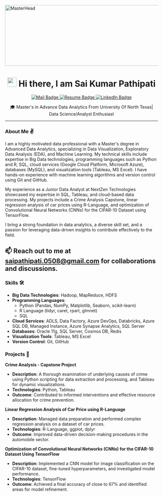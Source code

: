   <img src="https://cdn.analyticsvidhya.com/wp-content/uploads/2023/08/System-engineer-to-data-analyst.jpeg" alt="MasterHead" width="1000" height="200">
</a>
<h1 align = "center"><img src="https://media.giphy.com/media/hvRJCLFzcasrR4ia7z/giphy.gif" width="30" />  Hi there, I am Sai Kumar Pathipati </h1>
<p align="center">
  <a href="mailto:saipathipati.0508@gmail.com">
    <img src="https://img.shields.io/badge/Mail-f25030?style=for-the-badge&logoColor=white" alt="Mail Badge">
  </a>
  <a href="https://docs.google.com/document/d/1yzH2cnFviOw8Ge0ElLr1eisnON1wLzGl/edit?usp=sharing">
    <img src="https://img.shields.io/badge/Resume-f2f542?style=for-the-badge&logoColor=white" alt="Resume Badge">
</a>
  <a href="https://www.linkedin.com/in/sai-chowdary-41199b209/">
    <img src="https://img.shields.io/badge/LinkedIn-0077b5?style=for-the-badge&logoColor=white" alt="LinkedIn Badge">
  </a>
</p>


<div align="center">

🎓 Master's in Advance Data Analytics From University Of North Texas| Data Science/Analyst Enthusiast

</div>

---

### About Me ✌️
I am a highly motivated data professional with a Master's degree in Advanced Data Analytics, specializing in Data Visualization, Exploratory Data Analysis (EDA), and Machine Learning. My technical skills include expertise in Big Data technologies, programming languages such as Python and R, SQL, cloud services (Google Cloud Platform, Microsoft Azure), databases (MySQL), and visualization tools (Tableau, MS Excel). I have hands-on experience with machine learning algorithms and version control using Git and GitHub.

My experience as a Junior Data Analyst at NextZen Technologies showcased my expertise in SQL, Tableau, and cloud-based data processing. My projects include a Crime Analysis Capstone, linear regression analysis of car prices using R-Language, and optimization of Convolutional Neural Networks (CNNs) for the CIFAR-10 Dataset using TensorFlow.

I bring a strong foundation in data analytics, a diverse skill set, and a passion for leveraging data-driven insights to contribute effectively to the field.

📫 Reach out to me at saipathipati.0508@gmail.com for collaborations and discussions.
---

### Skills 🛠️
- **Big Data Technologies**: Hadoop, MapReduce, HDFS
- **Programming Languages**: 
  - Python (Pandas, NumPy, Matplotlib, Seaborn, scikit-learn)
  - R Language (tidyr, caret, rpart, glmnet)
  - SQL
- **Cloud Services**: ADLS, Data Factory, Azure DevOps, Databricks, Azure SQL DB, Managed Instance, Azure Synapse Analytics, SQL Server
- **Databases**: Oracle 11g, SQL Server, Cosmos DB, Redis
- **Visualization Tools**: Tableau, MS Excel
- **Version Control**: Git, GitHub
### Projects 🚀
**Crime Analysis - Capstone Project**
- **Description**: A thorough examination of underlying causes of crime using Python scripting for data extraction and processing, and Tableau for dynamic visualizations.
- **Technologies**: Python, Tableau
- **Outcome**: Contributed to informed interventions and effective resource allocation for crime prevention.

**Linear Regression Analysis of Car Price using R-Language**
- **Description**: Managed data preparation and performed complex regression analysis on a dataset of car prices.
- **Technologies**: R-Language, ggplot, dplyr
- **Outcome**: Improved data-driven decision-making procedures in the automobile sector.

**Optimization of Convolutional Neural Networks (CNNs) for the CIFAR-10 Dataset Using TensorFlow**
- **Description**: Implemented a CNN model for image classification on the CIFAR-10 dataset, fine-tuned hyperparameters, and investigated model performance.
- **Technologies**: TensorFlow
- **Outcome**: Achieved a final accuracy of close to 67% and identified areas for model refinement.

